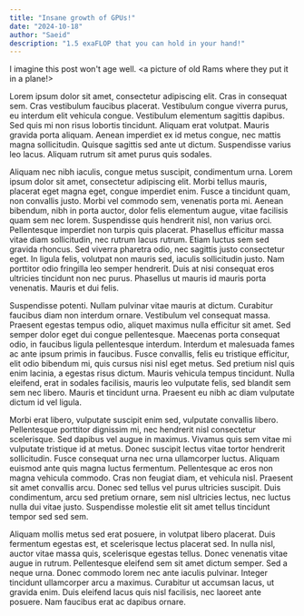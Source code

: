 ```yaml
---
title: "Insane growth of GPUs!"
date: "2024-10-18"
author: "Saeid"
description: "1.5 exaFLOP that you can hold in your hand!"
---
```

I imagine this post won't age well. <a picture of old Rams where they put it in a plane!>


Lorem ipsum dolor sit amet, consectetur adipiscing elit. Cras in consequat sem. 
Cras vestibulum faucibus placerat. Vestibulum congue viverra purus, eu interdum elit vehicula congue. 
Vestibulum elementum sagittis dapibus. Sed quis mi non risus lobortis tincidunt. Aliquam erat volutpat. 
Mauris gravida porta aliquam. Aenean imperdiet ex id metus congue, nec mattis magna sollicitudin. 
Quisque sagittis sed ante ut dictum. Suspendisse varius leo lacus. Aliquam rutrum sit amet purus quis sodales.

Aliquam nec nibh iaculis, congue metus suscipit, condimentum urna. 
Lorem ipsum dolor sit amet, consectetur adipiscing elit. 
Morbi tellus mauris, placerat eget magna eget, congue imperdiet enim. 
Fusce a tincidunt quam, non convallis justo. 
Morbi vel commodo sem, venenatis porta mi. 
Aenean bibendum, nibh in porta auctor, dolor felis elementum augue, vitae facilisis quam sem nec lorem. 
Suspendisse quis hendrerit nisl, non varius orci. Pellentesque imperdiet non turpis quis placerat. 
Phasellus efficitur massa vitae diam sollicitudin, nec rutrum lacus rutrum. 
Etiam luctus sem sed gravida rhoncus. Sed viverra pharetra odio, nec sagittis justo consectetur eget. 
In ligula felis, volutpat non mauris sed, iaculis sollicitudin justo. 
Nam porttitor odio fringilla leo semper hendrerit. 
Duis at nisi consequat eros ultricies tincidunt non nec purus. 
Phasellus ut mauris id mauris porta venenatis. Mauris et dui felis.

Suspendisse potenti. Nullam pulvinar vitae mauris at dictum. 
Curabitur faucibus diam non interdum ornare. Vestibulum vel consequat massa. 
Praesent egestas tempus odio, aliquet maximus nulla efficitur sit amet. 
Sed semper dolor eget dui congue pellentesque. 
Maecenas porta consequat odio, in faucibus ligula pellentesque interdum. 
Interdum et malesuada fames ac ante ipsum primis in faucibus. 
Fusce convallis, felis eu tristique efficitur, elit odio bibendum mi, 
quis cursus nisi nisl eget metus. Sed pretium nisl quis enim lacinia, 
a egestas risus dictum. Mauris vehicula tempus tincidunt. 
Nulla eleifend, erat in sodales facilisis, mauris leo vulputate felis, 
sed blandit sem sem nec libero. Mauris et tincidunt urna. 
Praesent eu nibh ac diam vulputate dictum id vel ligula.

Morbi erat libero, vulputate suscipit enim sed, vulputate convallis libero. 
Pellentesque porttitor dignissim mi, nec hendrerit nisl consectetur scelerisque. 
Sed dapibus vel augue in maximus. Vivamus quis sem vitae mi vulputate tristique id at metus. 
Donec suscipit lectus vitae tortor hendrerit sollicitudin. 
Fusce consequat urna nec urna ullamcorper luctus. Aliquam euismod ante quis magna luctus fermentum. 
Pellentesque ac eros non magna vehicula commodo. Cras non feugiat diam, et vehicula nisl. 
Praesent sit amet convallis arcu. Donec sed tellus vel purus ultricies suscipit. 
Duis condimentum, arcu sed pretium ornare, sem nisl ultricies lectus, nec luctus nulla dui vitae justo. 
Suspendisse molestie elit sit amet tellus tincidunt tempor sed sed sem.

Aliquam mollis metus sed erat posuere, in volutpat libero placerat. 
Duis fermentum egestas est, et scelerisque lectus placerat sed. 
In nulla nisl, auctor vitae massa quis, scelerisque egestas tellus. 
Donec venenatis vitae augue in rutrum. Pellentesque eleifend sem sit amet dictum semper. 
Sed a neque urna. Donec commodo lorem nec ante iaculis pulvinar. 
Integer tincidunt ullamcorper arcu a maximus. Curabitur ut accumsan lacus, ut gravida enim. 
Duis eleifend lacus quis nisl facilisis, nec laoreet ante posuere. Nam faucibus erat ac dapibus ornare.
